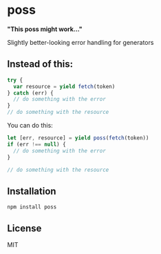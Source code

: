 
# poss

  **"This poss might work..."**

  Slightly better-looking error handling for generators

## Instead of this:

```js
try {
  var resource = yield fetch(token)
} catch (err) {
  // do something with the error
}
// do something with the resource
```

You can do this:

```js
let [err, resource] = yield poss(fetch(token))
if (err !== null) {
  // do something with the error
}

// do something with the resource
```

## Installation

```
npm install poss
```

## License

MIT

